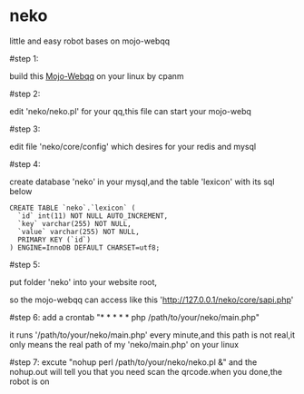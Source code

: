 # neko
little and easy robot bases on mojo-webqq

#step 1:

build this [Mojo-Webqq](https://github.com/sjdy521/Mojo-Webqq) on your linux by cpanm


#step 2:

edit 'neko/neko.pl' for your qq,this file can start your mojo-webq


#step 3:

edit file 'neko/core/config' which desires for your redis and mysql


#step 4:

create database 'neko' in your mysql,and the table 'lexicon' with its sql below

    CREATE TABLE `neko`.`lexicon` (
      `id` int(11) NOT NULL AUTO_INCREMENT,
      `key` varchar(255) NOT NULL,
      `value` varchar(255) NOT NULL,
      PRIMARY KEY (`id`)
    ) ENGINE=InnoDB DEFAULT CHARSET=utf8;


#step 5:

put folder 'neko' into your website root,

so the mojo-webqq can access like this 'http://127.0.0.1/neko/core/sapi.php'


#step 6:
add a crontab "* * * * * php /path/to/your/neko/main.php"

it runs '/path/to/your/neko/main.php' every minute,and this path is not real,it only means the real path of my 'neko/main.php' on your linux


#step 7:
excute "nohup perl /path/to/your/neko/neko.pl &"
and the nohup.out will tell you that you need scan the qrcode.when you done,the robot is on





